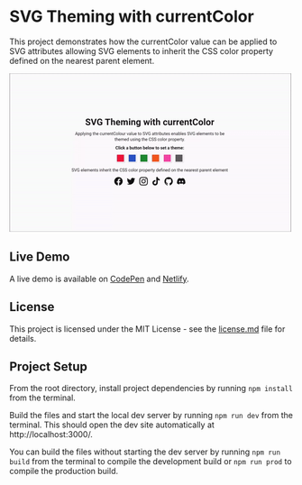 # SVG Theming with currentColor
This project demonstrates how the currentColor value can be applied to SVG attributes allowing SVG elements to inherit the CSS color property defined on the nearest parent element.

![SVG Theming with currentColor Demo](demo-gif.gif "SVG Theming with currentColor")

## Live Demo
A live demo is available on [CodePen](https://cdpn.io/abGmrmr) and [Netlify](https://svg-theming-currentcolor.netlify.com/).

## License
This project is licensed under the MIT License - see the [license.md](license.md) file for details.

## Project Setup

From the root directory, install project dependencies by running `npm install` from the terminal.

Build the files and start the local dev server by running `npm run dev` from the terminal. This should open the dev site automatically at http://localhost:3000/.

You can build the files without starting the dev server by running `npm run build` from the terminal to compile the development build or `npm run prod` to compile the production build.